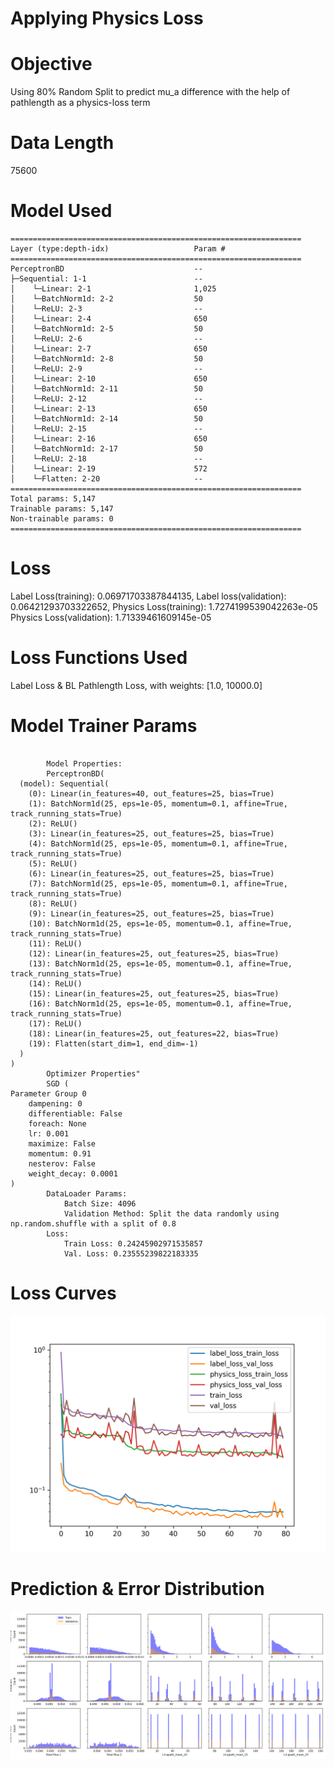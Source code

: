 
Applying Physics Loss
=====================

# Objective


Using 80% Random Split to predict mu_a difference with the help of pathlength as a physics-loss term  

# Data Length


75600  

# Model Used


```
=================================================================
Layer (type:depth-idx)                   Param #
=================================================================
PerceptronBD                             --
├─Sequential: 1-1                        --
│    └─Linear: 2-1                       1,025
│    └─BatchNorm1d: 2-2                  50
│    └─ReLU: 2-3                         --
│    └─Linear: 2-4                       650
│    └─BatchNorm1d: 2-5                  50
│    └─ReLU: 2-6                         --
│    └─Linear: 2-7                       650
│    └─BatchNorm1d: 2-8                  50
│    └─ReLU: 2-9                         --
│    └─Linear: 2-10                      650
│    └─BatchNorm1d: 2-11                 50
│    └─ReLU: 2-12                        --
│    └─Linear: 2-13                      650
│    └─BatchNorm1d: 2-14                 50
│    └─ReLU: 2-15                        --
│    └─Linear: 2-16                      650
│    └─BatchNorm1d: 2-17                 50
│    └─ReLU: 2-18                        --
│    └─Linear: 2-19                      572
│    └─Flatten: 2-20                     --
=================================================================
Total params: 5,147
Trainable params: 5,147
Non-trainable params: 0
=================================================================
```  

# Loss


Label Loss(training): 0.06971703387844135,
                       Label loss(validation): 0.06421293703322652,
                       Physics Loss(training): 1.7274199539042263e-05
                       Physics Loss(validation): 1.71339461609145e-05  

# Loss Functions Used


Label Loss & BL Pathlength Loss, with weights: [1.0, 10000.0]  

# Model Trainer Params


```

        Model Properties:
        PerceptronBD(
  (model): Sequential(
    (0): Linear(in_features=40, out_features=25, bias=True)
    (1): BatchNorm1d(25, eps=1e-05, momentum=0.1, affine=True, track_running_stats=True)
    (2): ReLU()
    (3): Linear(in_features=25, out_features=25, bias=True)
    (4): BatchNorm1d(25, eps=1e-05, momentum=0.1, affine=True, track_running_stats=True)
    (5): ReLU()
    (6): Linear(in_features=25, out_features=25, bias=True)
    (7): BatchNorm1d(25, eps=1e-05, momentum=0.1, affine=True, track_running_stats=True)
    (8): ReLU()
    (9): Linear(in_features=25, out_features=25, bias=True)
    (10): BatchNorm1d(25, eps=1e-05, momentum=0.1, affine=True, track_running_stats=True)
    (11): ReLU()
    (12): Linear(in_features=25, out_features=25, bias=True)
    (13): BatchNorm1d(25, eps=1e-05, momentum=0.1, affine=True, track_running_stats=True)
    (14): ReLU()
    (15): Linear(in_features=25, out_features=25, bias=True)
    (16): BatchNorm1d(25, eps=1e-05, momentum=0.1, affine=True, track_running_stats=True)
    (17): ReLU()
    (18): Linear(in_features=25, out_features=22, bias=True)
    (19): Flatten(start_dim=1, end_dim=-1)
  )
)
        Optimizer Properties"
        SGD (
Parameter Group 0
    dampening: 0
    differentiable: False
    foreach: None
    lr: 0.001
    maximize: False
    momentum: 0.91
    nesterov: False
    weight_decay: 0.0001
)
        DataLoader Params: 
            Batch Size: 4096
            Validation Method: Split the data randomly using np.random.shuffle with a split of 0.8
        Loss:
            Train Loss: 0.24245902971535857
            Val. Loss: 0.23555239822183335
```  

# Loss Curves
  
  
![Loss Curves](figures/report1_6.png)  

# Prediction & Error Distribution
  
  
![Prediction & Error Distribution](figures/report1_7.png)  
